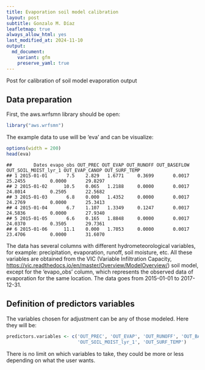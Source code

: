 ```yaml
---
title: Evaporation soil model calibration
layout: post
subtitle: Gonzalo M. Díaz
leafletmap: true
always_allow_html: yes
last_modified_at: 2024-11-10
output: 
  md_document:
    variant: gfm
    preserve_yaml: true
---
```


Post for calibration of soil model evaporation output


## Data preparation

First, the aws.wrfsmn library should be open:

``` r
library("aws.wrfsmn")
```

The example data to use will be ‘eva’ and can be visualize:

``` r
options(width = 200)
head(eva)
```

    ##        Dates evapo_obs OUT_PREC OUT_EVAP OUT_RUNOFF OUT_BASEFLOW OUT_SOIL_MOIST_lyr_1 OUT_EVAP_CANOP OUT_SURF_TEMP
    ## 1 2015-01-01       7.5    2.829   1.6771     0.3699       0.0017              25.2455         0.0000       29.8297
    ## 2 2015-01-02      10.5    0.065   1.2188     0.0000       0.0017              24.8014         0.2505       22.5682
    ## 3 2015-01-03       6.8    0.000   1.4352     0.0000       0.0017              24.2769         0.0000       25.3413
    ## 4 2015-01-04       6.7    1.107   1.3349     0.1247       0.0017              24.5836         0.0000       27.9340
    ## 5 2015-01-05       6.6    0.165   1.8848     0.0000       0.0017              24.0370         0.3505       29.7361
    ## 6 2015-01-06      11.1    0.000   1.7053     0.0000       0.0017              23.4706         0.0000       31.6070

The data has several columns with different hydrometeorological
variables, for example: precipitation, evaporation, runoff, soil
moisture, etc. All these variables are obtained from the VIC (Variable
Infiltration Capacity,
<https://vic.readthedocs.io/en/master/Overview/ModelOverview/>) soil
model, except for the ‘evapo_obs’ column, which represents the observed
data of evaporation for the same location. The data goes from 2015-01-01
to 2017-12-31.

## Definition of predictors variables

The variables chosen for adjustment can be any of those modeled. Here
they will be:

``` r
predictors.variables <- c('OUT_PREC', 'OUT_EVAP', 'OUT_RUNOFF', 'OUT_BASEFLOW',
                          'OUT_SOIL_MOIST_lyr_1', 'OUT_SURF_TEMP')
```

There is no limit on which variables to take, they could be more or less
depending on what the user wants.
